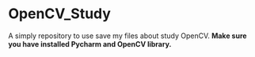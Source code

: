 # OpenCV_Study
 A simply repository to use save my files about study OpenCV.
 __Make sure you have installed Pycharm and OpenCV library.__
